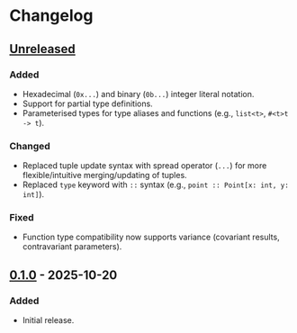 # Changelog

## [Unreleased]

### Added

- Hexadecimal (`0x...`) and binary (`0b...`) integer literal notation.
- Support for partial type definitions.
- Parameterised types for type aliases and functions (e.g., `list<t>`, `#<t>t -> t`).

### Changed

- Replaced tuple update syntax with spread operator (`...`) for more flexible/intuitive merging/updating of tuples.
- Replaced `type` keyword with `::` syntax (e.g., `point :: Point[x: int, y: int]`).

### Fixed

- Function type compatibility now supports variance (covariant results, contravariant parameters).

## [0.1.0] - 2025-10-20

### Added

- Initial release.

[unreleased]: https://github.com/quiverlang/quiver/compare/v0.1.0...HEAD
[0.1.0]: https://github.com/quiverlang/quiver/releases/tag/v0.1.0
